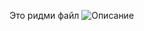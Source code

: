 Это ридми файл
![Описание](https://github.com/siyovushchik1414/Moscow-State-University-Classes/blob/main/Practice/%D0%A4%D0%BE%D1%82%D0%BE%D0%B3%D1%80%D0%B0%D1%84%D0%B8%D0%B8/Github/image_2023-08-28_15-18-57.png)
